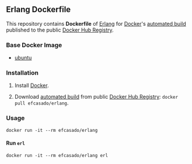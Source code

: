 ## Erlang Dockerfile

This repository contains **Dockerfile** of [Erlang](http://www.erlang.org/) for [Docker](https://www.docker.com/)'s [automated build](https://registry.hub.docker.com/u/efcasado/erlang/) published to the public [Docker Hub Registry](https://registry.hub.docker.com/).


### Base Docker Image

* [ubuntu](https://registry.hub.docker.com/_/ubuntu/)


### Installation

1. Install [Docker](https://www.docker.com/).

2. Download [automated build](https://registry.hub.docker.com/u/efcasado/erlang/) from public [Docker Hub Registry](https://registry.hub.docker.com/): `docker pull efcasado/erlang`.


### Usage

    docker run -it --rm efcasado/erlang

#### Run `erl`

    docker run -it --rm efcasado/erlang erl